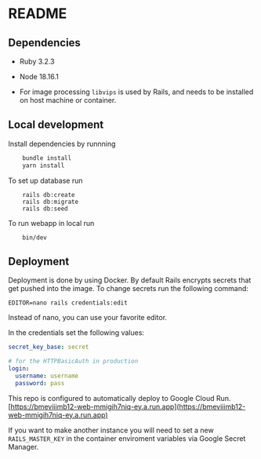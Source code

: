 # README


## Dependencies

- Ruby 3.2.3

- Node 18.16.1

- For image processing `libvips` is used by Rails, and needs to be installed on host machine or container.

## Local development

Install dependencies by runnning
```bash
    bundle install
    yarn install
```

To set up database run 
```
    rails db:create
    rails db:migrate
    rails db:seed
```

To run webapp in local run 
```
    bin/dev
```

## Deployment

Deployment is done by using Docker. By default Rails encrypts secrets that get pushed into
the image. To change secrets run the following command:
```
EDITOR=nano rails credentials:edit
```
Instead of nano, you can use your favorite editor.

In the credentials set the following values:
```yml
secret_key_base: secret

# for the HTTPBasicAuth in production
login:
  username: username
  password: pass
```

This repo is configured to automatically deploy to Google Cloud Run. [https://bmeviiimb12-web-mmigih7niq-ey.a.run.app](https://bmeviiimb12-web-mmigih7niq-ey.a.run.app)

If you want to make another instance you will need to set a new `RAILS_MASTER_KEY` in the container enviroment variables via Google Secret Manager. 